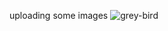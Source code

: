 uploading some images
![grey-bird](https://github.com/user-attachments/assets/8aafb457-2642-4360-8aec-302da0cdda2d)

